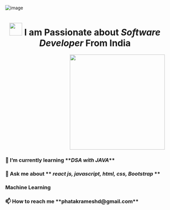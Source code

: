 

![image](https://flamingtext.com/net-fu/proxy_form.cgi?imageoutput=true&script=alien-glow-anim-logo&text=RemoDeveloper&doScale=true&scaleWidth=480&scaleHeight=120&fontname=blackchancery)

<h1 align="center">
<img src="https://cdn.iconscout.com/icon/premium/png-256-thumb/web-designing-2045809-1729908.png?w=256&f=avif" width="40px" /> I am Passionate about <i>Software Developer</i> From India </h1>
<p align="right"> <img src="https://miro.medium.com/max/1360/1*zVnWJtyGOX_kUIDm6ccCfQ.gif"  width="300px"/> </p>

<h3 align="left">🌱 I’m currently learning **<i>DSA with JAVA</i>**</h3>
 <h3 align="left">💬 Ask me about ** <i>react js, javascript, html, css, Bootstrap </i>**</h3>
 <h3 align="left"><h3>Machine Learning</h3>
<h3 align="left"> 📫 How to reach me **phatakrameshd@gmail.com**</h3>
 
